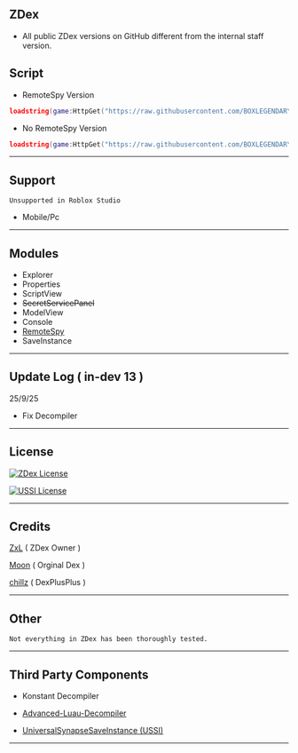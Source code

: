 ## ZDex
- All public ZDex versions on GitHub different from the internal staff version.
## Script
- RemoteSpy Version
```lua
loadstring(game:HttpGet("https://raw.githubusercontent.com/BOXLEGENDARY/ZDex/main/ZDex1.lua"))()
```
- No RemoteSpy Version
```lua
loadstring(game:HttpGet("https://raw.githubusercontent.com/BOXLEGENDARY/ZDex/main/ZDex2.lua"))()
```

---

## Support
`Unsupported in Roblox Studio`
- Mobile/Pc

---

## Modules
- Explorer
- Properties
- ScriptView
- ~~SecretServicePanel~~
- ModelView
- Console
- [RemoteSpy](https://scriptblox.com/script/Universal-Script-BootSpy-12998)
- SaveInstance

---

## Update Log ( in-dev 13 )
25/9/25
- Fix Decompiler

---

## License
[![ZDex License](https://img.shields.io/badge/ZDex-License-green)](https://github.com/BOXLEGENDARY/ZDex/blob/main/LICENSE)

[![USSI License](https://img.shields.io/badge/USSI-License-green)](https://github.com/luau/UniversalSynSaveInstance/blob/main/LICENSE)

---

## Credits
[ZxL](https://youtu.be/dQw4w9WgXcQ?si=IkAXjfO3Uf2UOJ9V) ( ZDex Owner )

[Moon](https://github.com/LorekeeperZinnia) ( Orginal Dex )

[chillz](https://github.com/AZYsGithub) ( DexPlusPlus )

---

## Other
`Not everything in ZDex has been thoroughly tested.`

---

## Third Party Components
- Konstant Decompiler

- [Advanced-Luau-Decompiler](https://github.com/BOXLEGENDARY/Advanced-Luau-Decompiler)

- [UniversalSynapseSaveInstance (USSI)](https://github.com/BOXLEGENDARY/UniversalSynSaveInstance)

---
